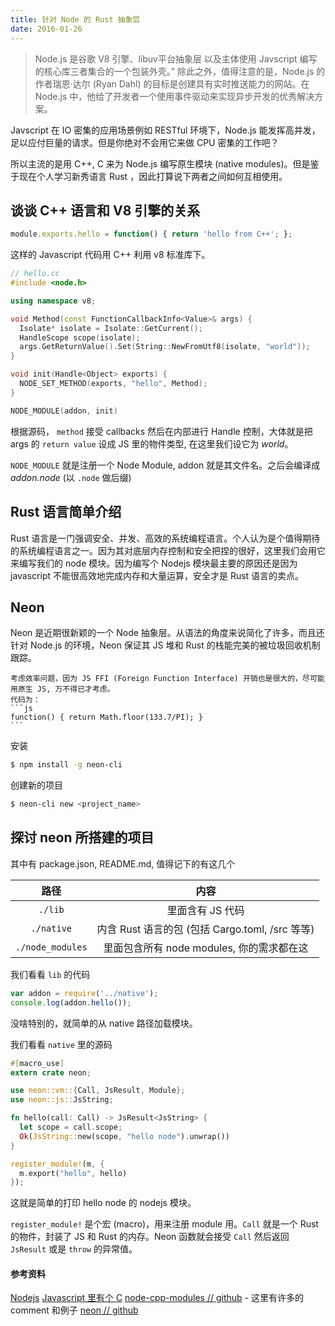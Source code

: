 ```yaml
---
title: 针对 Node 的 Rust 抽象层
date: 2016-01-26
---
```


> Node.js 是谷歌 V8 引擎、libuv平台抽象层 以及主体使用 Javscript 编写的核心库三者集合的一个包装外壳。” 除此之外，值得注意的是，Node.js 的作者瑞恩·达尔 (Ryan Dahl) 的目标是创建具有实时推送能力的网站。在 Node.js 中，他给了开发者一个使用事件驱动来实现异步开发的优秀解决方案。

Javscript 在 IO 密集的应用场景例如 RESTful 环境下，Node.js 能发挥高并发，足以应付巨量的请求。但是你绝对不会用它来做 CPU 密集的工作吧？

所以主流的是用 C++, C 来为 Node.js 编写原生模块 (native modules)。但是鉴于现在个人学习新秀语言 Rust ，因此打算说下两者之间如何互相使用。

## 谈谈 C++ 语言和 V8 引擎的关系

```javascript
module.exports.hello = function() { return 'hello from C++'; };
```

这样的 Javascript 代码用 C++ 利用 v8 标准库下。

```cpp
// hello.cc
#include <node.h>

using namespace v8;

void Method(const FunctionCallbackInfo<Value>& args) {
  Isolate* isolate = Isolate::GetCurrent();
  HandleScope scope(isolate);
  args.GetReturnValue().Set(String::NewFromUtf8(isolate, "world"));
}

void init(Handle<Object> exports) {
  NODE_SET_METHOD(exports, "hello", Method);
}

NODE_MODULE(addon, init)
```

根据源码， `method` 接受 callbacks 然后在内部进行 Handle 控制，大体就是把 args 的 `return value` 设成 JS 里的物件类型, 在这里我们设它为 _world_。

`NODE_MODULE` 就是注册一个 Node Module, addon 就是其文件名。之后会编译成 _addon.node_ (以 `.node` 做后缀)

## Rust 语言简单介绍

Rust 语言是一门强调安全、并发、高效的系统编程语言。个人认为是个值得期待的系统编程语言之一。因为其对底层内存控制和安全把捏的很好，这里我们会用它来编写我们的 node 模块。因为编写个 Nodejs 模块最主要的原因还是因为 javascript 不能很高效地完成内存和大量运算，安全才是 Rust 语言的卖点。

## Neon

Neon 是近期很新颖的一个 Node 抽象层。从语法的角度来说简化了许多，而且还针对 Node.js 的环境，Neon 保证其 JS 堆和 Rust 的栈能完美的被垃圾回收机制跟踪。

    考虑效率问题，因为 JS FFI (Foreign Function Interface) 开销也是很大的，尽可能用原生 JS, 万不得已才考虑。
    代码为：
    ```js
    function() { return Math.floor(133.7/PI); }
    ```

安装
```bash
$ npm install -g neon-cli
```
创建新的项目
```bash
$ neon-cli new <project_name>
```

## 探讨 neon 所搭建的项目

其中有 package.json, README.md, 值得记下的有这几个

路径             | 内容
:---------------:|:------------:
`./lib`          | 里面含有 JS 代码
`./native`       | 内含 Rust 语言的包 (包括 Cargo.toml, /src 等等)
`./node_modules` | 里面包含所有 node modules, 你的需求都在这

我们看看 `lib` 的代码

```js
var addon = require('../native');
console.log(addon.hello());
```

没啥特别的，就简单的从 native 路径加载模块。

我们看看 `native` 里的源码

```rust
#[macro_use]
extern crate neon;

use neon::vm::{Call, JsResult, Module};
use neon::js::JsString;

fn hello(call: Call) -> JsResult<JsString> {
  let scope = call.scope;
  Ok(JsString::new(scope, "hello node").unwrap())
}

register_module!(m, {
  m.export("hello", hello)
});
```

这就是简单的打印 hello node 的 nodejs 模块。

`register_module!` 是个宏 (macro)，用来注册 module 用。`Call` 就是一个 Rust 的物件，封装了 JS 和 Rust 的内存。Neon 函数就会接受 `Call` 然后返回 `JsResult` 或是 `throw` 的异常值。

#### 参考资料
[Nodejs](http://wiki.jikexueyuan.com/project/nodejs/addons.html)
[Javascript 里有个 C](https://segmentfault.com/a/1190000000453606)
[node-cpp-modules // github](https://github.com/kkaefer/node-cpp-modules) - 这里有许多的 comment 和例子
[neon // github ](https://github.com/rustbridge/neon)
